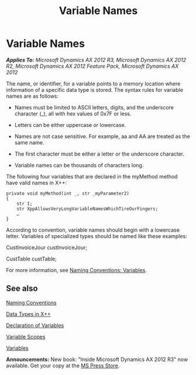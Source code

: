 ﻿---
title: Variable Names
TOCTitle: Variable Names
ms:assetid: 58d7a6d0-47ec-4047-951d-4e651c47143b
ms:mtpsurl: https://msdn.microsoft.com/en-us/library/Aa606689(v=AX.60)
ms:contentKeyID: 35244338
ms.date: 05/18/2015
mtps_version: v=AX.60
---

# Variable Names 


_**Applies To:** Microsoft Dynamics AX 2012 R3, Microsoft Dynamics AX 2012 R2, Microsoft Dynamics AX 2012 Feature Pack, Microsoft Dynamics AX 2012_

The name, or identifier, for a variable points to a memory location where information of a specific data type is stored. The syntax rules for variable names are as follows:

  - Names must be limited to ASCII letters, digits, and the underscore character (\_), all with hex values of 0x7F or less.

  - Letters can be either uppercase or lowercase.

  - Names are not case sensitive. For example, aa and AA are treated as the same name.

  - The first character must be either a letter or the underscore character.

  - Variable names can be thousands of characters long.

The following four variables that are declared in the myMethod method have valid names in X++:

    private void myMethod(int _, str _myParameter2)
    {
        str I;
        str XppAllowsVeryLongVariableNamesWhichTireOurFingers;
        …
    }

According to convention, variable names should begin with a lowercase letter. Variables of specialized types should be named like these examples:

CustInvoiceJour custInvoiceJour;

CustTable custTable;

For more information, see [Naming Conventions: Variables](naming-conventions-variables.md).

## See also

[Naming Conventions](naming-conventions.md)

[Data Types in X++](data-types-in-x.md)

[Declaration of Variables](declaration-of-variables.md)

[Variable Scopes](variable-scopes.md)

[Variables](variables.md)

  
**Announcements:** New book: "Inside Microsoft Dynamics AX 2012 R3" now available. Get your copy at the [MS Press Store](https://www.microsoftpressstore.com/store/inside-microsoft-dynamics-ax-2012-r3-9780735685109).

